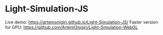 # Light-Simulation-JS

Live demo: https://artemonigiri.github.io/Light-Simulation-JS/
Faster version for GPU: https://github.com/ArtemOnigiri/Light-Simulation-WebGL
